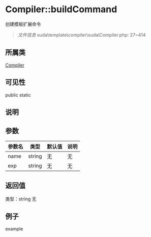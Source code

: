 # Compiler::buildCommand
创建模板扩展命令
> *文件信息* suda\template\compiler\suda\Compiler.php: 27~414
## 所属类 

[Compiler](../Compiler.md)

## 可见性

  public  static
## 说明



## 参数

| 参数名 | 类型 | 默认值 | 说明 |
|--------|-----|-------|-------|
| name |  string | 无 | 无 |
| exp |  string | 无 | 无 |

## 返回值
类型：string
无

## 例子

example